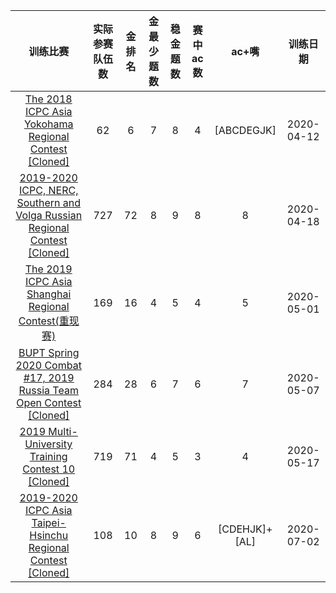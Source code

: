 训练比赛 | 实际参赛队伍数 | 金排名 | 金最少题数 | 稳金题数 | 赛中ac数 | ac+嘴 | 训练日期
:-:|:-:|:-:|:-:|:-:|:-:|:-:|:-:
[The 2018 ICPC Asia Yokohama Regional Contest [Cloned]](https://vjudge.net/contest/367661)|62|6|7|8|4|[ABCDEGJK]|2020-04-12|
[2019-2020 ICPC, NERC, Southern and Volga Russian Regional Contest [Cloned]](https://vjudge.net/contest/369006)|727|72|8|9|8|8|2020-04-18|
[The 2019 ICPC Asia Shanghai Regional Contest(重现赛)](https://ac.nowcoder.com/acm/contest/4370#question)|169|16|4|5|4|5|2020-05-01|
[BUPT Spring 2020 Combat #17, 2019 Russia Team Open Contest [Cloned]](https://vjudge.net/contest/372640)|284|28|6|7|6|7|2020-05-07|
[2019 Multi-University Training Contest 10 [Cloned]](https://vjudge.net/contest/374342)|719|71|4|5|3|4|2020-05-17|
[2019-2020 ICPC Asia Taipei-Hsinchu Regional Contest [Cloned]](https://vjudge.net/contest/380832)|108|10|8|9|6|[CDEHJK]+[AL]|2020-07-02|
